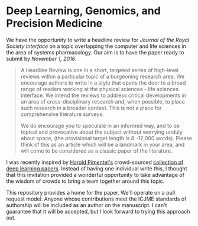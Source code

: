 # Deep Learning, Genomics, and Precision Medicine

We have the opportunity to write a headline review for *Journal of the Royal Society Interface* on a topic overlapping the computer and life sciences in the area of systems pharmacology. Our aim is to have the paper ready to submit by *November 1, 2016*.

> A Headline Review is one in a short, targeted series of high-level reviews within a particular topic of a burgeoning research area. We encourage authors to write in a style that opens the door to a broad range of readers working at the physical sciences - life sciences interface. We intend the reviews to address critical developments in an area of cross-disciplinary research and, when possible, to place such research in a broader context. This is not a place for comprehensive literature surveys.
>
> We do encourage you to speculate in an informed way, and to be topical and provocative about the subject without worrying unduly about space, (the provisional target length is 8 -12,000 words). Please think of this as an article which will be a landmark in your area, and will come to be considered as a classic paper of the literature.

I was recently inspired by [Harold Pimentel's](https://github.com/pimentel) crowd-sourced [collection of deep learning papers](https://github.com/pimentel/deep_learning_papers). Instead of having one individual write this, I thought that this invitation provided a wonderful opportunity to take advantage of the wisdom of crowds to bring a team together around this topic.

This repository provides a home for the paper. We'll operate on a pull request model. Anyone whose contributions meet the ICJME standards of authorship will be included as an author on the manuscript. I can't guarantee that it will be accepted, but I look forward to trying this approach out.

